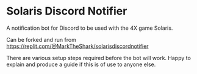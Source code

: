 # Solaris Discord Notifier
A notification bot for Discord to be used with the 4X game Solaris.

Can be forked and run from https://replit.com/@MarkTheShark/solarisdiscordnotifier

There are various setup steps required before the bot will work. Happy to explain and produce a guide if this is of use to anyone else.

